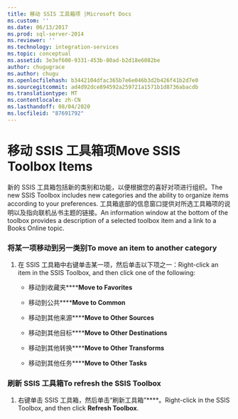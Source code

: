 ```yaml
---
title: 移动 SSIS 工具箱项 |Microsoft Docs
ms.custom: ''
ms.date: 06/13/2017
ms.prod: sql-server-2014
ms.reviewer: ''
ms.technology: integration-services
ms.topic: conceptual
ms.assetid: 3e3ef600-9331-453b-80ad-b2d18e6082be
author: chugugrace
ms.author: chugu
ms.openlocfilehash: b3442104dfac365b7e6e046b3d2b426f41b2d7e0
ms.sourcegitcommit: ad4d92dce894592a259721a1571b1d8736abacdb
ms.translationtype: MT
ms.contentlocale: zh-CN
ms.lasthandoff: 08/04/2020
ms.locfileid: "87691792"
---
```

# <a name="move-ssis-toolbox-items"></a><span data-ttu-id="b26b9-102">移动 SSIS 工具箱项</span><span class="sxs-lookup"><span data-stu-id="b26b9-102">Move SSIS Toolbox Items</span></span>
  <span data-ttu-id="b26b9-103">新的 SSIS 工具箱包括新的类别和功能，以便根据您的喜好对项进行组织。</span><span class="sxs-lookup"><span data-stu-id="b26b9-103">The new SSIS Toolbox includes new categories and the ability to organize items according to your preferences.</span></span> <span data-ttu-id="b26b9-104">工具箱底部的信息窗口提供对所选工具箱项的说明以及指向联机丛书主题的链接。</span><span class="sxs-lookup"><span data-stu-id="b26b9-104">An information window at the bottom of the toolbox provides a description of a selected toolbox item and a link to a Books Online topic.</span></span>  
  
### <a name="to-move-an-item-to-another-category"></a><span data-ttu-id="b26b9-105">将某一项移动到另一类别</span><span class="sxs-lookup"><span data-stu-id="b26b9-105">To move an item to another category</span></span>  
  
1.  <span data-ttu-id="b26b9-106">在 SSIS 工具箱中右键单击某一项，然后单击以下项之一：</span><span class="sxs-lookup"><span data-stu-id="b26b9-106">Right-click an item in the SSIS Toolbox, and then click one of the following:</span></span>  
  
    -   <span data-ttu-id="b26b9-107">移动到收藏夹\*\*\*\*</span><span class="sxs-lookup"><span data-stu-id="b26b9-107">**Move to Favorites**</span></span>  
  
    -   <span data-ttu-id="b26b9-108">移动到公共\*\*\*\*</span><span class="sxs-lookup"><span data-stu-id="b26b9-108">**Move to Common**</span></span>  
  
    -   <span data-ttu-id="b26b9-109">移动到其他来源\*\*\*\*</span><span class="sxs-lookup"><span data-stu-id="b26b9-109">**Move to Other Sources**</span></span>  
  
    -   <span data-ttu-id="b26b9-110">移动到其他目标\*\*\*\*</span><span class="sxs-lookup"><span data-stu-id="b26b9-110">**Move to Other Destinations**</span></span>  
  
    -   <span data-ttu-id="b26b9-111">移动到其他转换\*\*\*\*</span><span class="sxs-lookup"><span data-stu-id="b26b9-111">**Move to Other Transforms**</span></span>  
  
    -   <span data-ttu-id="b26b9-112">移动到其他任务\*\*\*\*</span><span class="sxs-lookup"><span data-stu-id="b26b9-112">**Move to Other Tasks**</span></span>  
  
### <a name="to-refresh-the-ssis-toolbox"></a><span data-ttu-id="b26b9-113">刷新 SSIS 工具箱</span><span class="sxs-lookup"><span data-stu-id="b26b9-113">To refresh the SSIS Toolbox</span></span>  
  
1.  <span data-ttu-id="b26b9-114">右键单击 SSIS 工具箱，然后单击“刷新工具箱”\*\*\*\*。</span><span class="sxs-lookup"><span data-stu-id="b26b9-114">Right-click in the SSIS Toolbox, and then click **Refresh Toolbox**.</span></span>  
  
  
